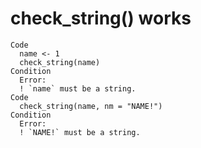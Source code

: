 # check_string() works

    Code
      name <- 1
      check_string(name)
    Condition
      Error:
      ! `name` must be a string.
    Code
      check_string(name, nm = "NAME!")
    Condition
      Error:
      ! `NAME!` must be a string.


